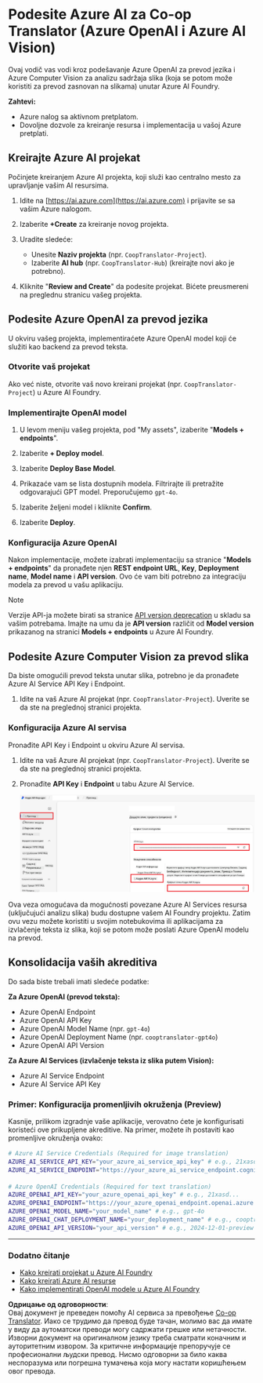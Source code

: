 <!--
CO_OP_TRANSLATOR_METADATA:
{
  "original_hash": "b58d7c3cb4210697a073d20eb3064945",
  "translation_date": "2025-06-12T11:58:55+00:00",
  "source_file": "getting_started/set-up-azure-ai.md",
  "language_code": "sr"
}
-->
# Podesite Azure AI za Co-op Translator (Azure OpenAI i Azure AI Vision)

Ovaj vodič vas vodi kroz podešavanje Azure OpenAI za prevod jezika i Azure Computer Vision za analizu sadržaja slika (koja se potom može koristiti za prevod zasnovan na slikama) unutar Azure AI Foundry.

**Zahtevi:**
- Azure nalog sa aktivnom pretplatom.
- Dovoljne dozvole za kreiranje resursa i implementacija u vašoj Azure pretplati.

## Kreirajte Azure AI projekat

Počinjete kreiranjem Azure AI projekta, koji služi kao centralno mesto za upravljanje vašim AI resursima.

1. Idite na [https://ai.azure.com](https://ai.azure.com) i prijavite se sa vašim Azure nalogom.

1. Izaberite **+Create** za kreiranje novog projekta.

1. Uradite sledeće:
   - Unesite **Naziv projekta** (npr. `CoopTranslator-Project`).
   - Izaberite **AI hub** (npr. `CoopTranslator-Hub`) (kreirajte novi ako je potrebno).

1. Kliknite "**Review and Create**" da podesite projekat. Bićete preusmereni na preglednu stranicu vašeg projekta.

## Podesite Azure OpenAI za prevod jezika

U okviru vašeg projekta, implementiraćete Azure OpenAI model koji će služiti kao backend za prevod teksta.

### Otvorite vaš projekat

Ako već niste, otvorite vaš novo kreirani projekat (npr. `CoopTranslator-Project`) u Azure AI Foundry.

### Implementirajte OpenAI model

1. U levom meniju vašeg projekta, pod "My assets", izaberite "**Models + endpoints**".

1. Izaberite **+ Deploy model**.

1. Izaberite **Deploy Base Model**.

1. Prikazaće vam se lista dostupnih modela. Filtrirajte ili pretražite odgovarajući GPT model. Preporučujemo `gpt-4o`.

1. Izaberite željeni model i kliknite **Confirm**.

1. Izaberite **Deploy**.

### Konfiguracija Azure OpenAI

Nakon implementacije, možete izabrati implementaciju sa stranice "**Models + endpoints**" da pronađete njen **REST endpoint URL**, **Key**, **Deployment name**, **Model name** i **API version**. Ovo će vam biti potrebno za integraciju modela za prevod u vašu aplikaciju.

> [!NOTE]
> Verzije API-ja možete birati sa stranice [API version deprecation](https://learn.microsoft.com/azure/ai-services/openai/api-version-deprecation) u skladu sa vašim potrebama. Imajte na umu da je **API version** različit od **Model version** prikazanog na stranici **Models + endpoints** u Azure AI Foundry.

## Podesite Azure Computer Vision za prevod slika

Da biste omogućili prevod teksta unutar slika, potrebno je da pronađete Azure AI Service API Key i Endpoint.

1. Idite na vaš Azure AI projekat (npr. `CoopTranslator-Project`). Uverite se da ste na preglednoj stranici projekta.

### Konfiguracija Azure AI servisa

Pronađite API Key i Endpoint u okviru Azure AI servisa.

1. Idite na vaš Azure AI projekat (npr. `CoopTranslator-Project`). Uverite se da ste na preglednoj stranici projekta.

1. Pronađite **API Key** i **Endpoint** u tabu Azure AI Service.

    ![Find API Key and Endpoint](../../../translated_images/find-azure-ai-info.60f8299be786dd67e61e2c79b4b9ea1f7694e6c0923f17a90bc6abf9d5f1dbd7.sr.png)

Ova veza omogućava da mogućnosti povezane Azure AI Services resursa (uključujući analizu slika) budu dostupne vašem AI Foundry projektu. Zatim ovu vezu možete koristiti u svojim notebukovima ili aplikacijama za izvlačenje teksta iz slika, koji se potom može poslati Azure OpenAI modelu na prevod.

## Konsolidacija vaših akreditiva

Do sada biste trebali imati sledeće podatke:

**Za Azure OpenAI (prevod teksta):**
- Azure OpenAI Endpoint
- Azure OpenAI API Key
- Azure OpenAI Model Name (npr. `gpt-4o`)
- Azure OpenAI Deployment Name (npr. `cooptranslator-gpt4o`)
- Azure OpenAI API Version

**Za Azure AI Services (izvlačenje teksta iz slika putem Vision):**
- Azure AI Service Endpoint
- Azure AI Service API Key

### Primer: Konfiguracija promenljivih okruženja (Preview)

Kasnije, prilikom izgradnje vaše aplikacije, verovatno ćete je konfigurisati koristeći ove prikupljene akreditive. Na primer, možete ih postaviti kao promenljive okruženja ovako:

```bash
# Azure AI Service Credentials (Required for image translation)
AZURE_AI_SERVICE_API_KEY="your_azure_ai_service_api_key" # e.g., 21xasd...
AZURE_AI_SERVICE_ENDPOINT="https://your_azure_ai_service_endpoint.cognitiveservices.azure.com/"

# Azure OpenAI Credentials (Required for text translation)
AZURE_OPENAI_API_KEY="your_azure_openai_api_key" # e.g., 21xasd...
AZURE_OPENAI_ENDPOINT="https://your_azure_openai_endpoint.openai.azure.com/"
AZURE_OPENAI_MODEL_NAME="your_model_name" # e.g., gpt-4o
AZURE_OPENAI_CHAT_DEPLOYMENT_NAME="your_deployment_name" # e.g., cooptranslator-gpt4o
AZURE_OPENAI_API_VERSION="your_api_version" # e.g., 2024-12-01-preview
```

---

### Dodatno čitanje

- [Kako kreirati projekat u Azure AI Foundry](https://learn.microsoft.com/azure/ai-foundry/how-to/create-projects?tabs=ai-studio)
- [Kako kreirati Azure AI resurse](https://learn.microsoft.com/azure/ai-foundry/how-to/create-azure-ai-resource?tabs=portal)
- [Kako implementirati OpenAI modele u Azure AI Foundry](https://learn.microsoft.com/en-us/azure/ai-foundry/how-to/deploy-models-openai)

**Одрицање од одговорности**:  
Овај документ је преведен помоћу AI сервиса за превођење [Co-op Translator](https://github.com/Azure/co-op-translator). Иако се трудимо да превод буде тачан, молимо вас да имате у виду да аутоматски преводи могу садржати грешке или нетачности. Изворни документ на оригиналном језику треба сматрати коначним и ауторитетним извором. За критичне информације препоручује се професионални људски превод. Нисмо одговорни за било каква неспоразума или погрешна тумачења која могу настати коришћењем овог превода.